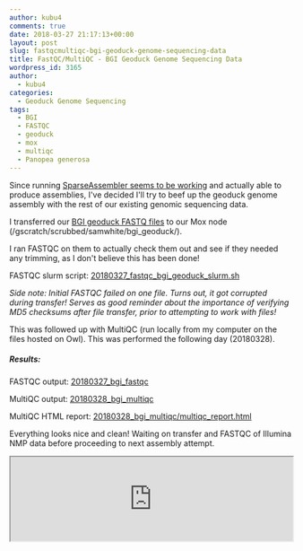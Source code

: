 ```yaml
---
author: kubu4
comments: true
date: 2018-03-27 21:17:13+00:00
layout: post
slug: fastqcmultiqc-bgi-geoduck-genome-sequencing-data
title: FastQC/MultiQC - BGI Geoduck Genome Sequencing Data
wordpress_id: 3165
author:
  - kubu4
categories:
  - Geoduck Genome Sequencing
tags:
  - BGI
  - FASTQC
  - geoduck
  - mox
  - multiqc
  - Panopea generosa
---
```


Since running [SparseAssembler seems to be working](2018/03/27/assembly-geoduck-novaseq-using-sparseassembler-kmer-101.html) and actually able to produce assemblies, I've decided I'll try to beef up the geoduck genome assembly with the rest of our existing genomic sequencing data.

I transferred our [BGI geoduck FASTQ files](https://owl.fish.washington.edu/P_generosa_genome_assemblies_BGI/20161201/cdts-hk.genomics.cn/Panopea_generosa/clean_data/) to our Mox node (/gscratch/scrubbed/samwhite/bgi_geoduck/).

I ran FASTQC on them to actually check them out and see if they needed any trimming, as I don't believe this has been done!

FASTQC slurm script: [20180327_fastqc_bgi_geoduck_slurm.sh](https://owl.fish.washington.edu/Athaliana/20180327_bgi_fastqc/20180327_fastqc_bgi_geoduck_slurm.sh)

_Side note: Initial FASTQC failed on one file. Turns out, it got corrupted during transfer! Serves as good reminder about the importance of verifying MD5 checksums after file transfer, prior to attempting to work with files!_

This was followed up with MultiQC (run locally from my computer on the files hosted on Owl). This was performed the following day (20180328).



##### Results:



FASTQC output: [20180327_bgi_fastqc](https://owl.fish.washington.edu/Athaliana/20180327_bgi_fastqc/)

MultiQC output: [20180328_bgi_multiqc](https://owl.fish.washington.edu/Athaliana/20180327_bgi_fastqc/20180328_bgi_multiqc/)

MultiQC HTML report: [20180328_bgi_multiqc/multiqc_report.html](https://owl.fish.washington.edu/Athaliana/20180327_bgi_fastqc/20180328_bgi_multiqc/multiqc_report.html)

Everything looks nice and clean! Waiting on transfer and FASTQC of Illumina NMP data before proceeding to next assembly attempt.

<iframe src="https://owl.fish.washington.edu/Athaliana/20180327_bgi_fastqc/20180328_bgi_multiqc/multiqc_report.html" width="100%" same_height_as="window" scrolling="yes"></iframe>
